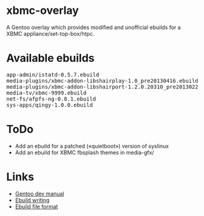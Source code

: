 xbmc-overlay
============
A Gentoo overlay which provides modified and unofficial ebuilds
for a XBMC appliance/set-top-box/htpc.

Available ebuilds
=================

<pre>
app-admin/istatd-0.5.7.ebuild
media-plugins/xbmc-addon-libshairplay-1.0_pre20130416.ebuild
media-plugins/xbmc-addon-libshairport-1.2.0.20310_pre20130221.ebuild
media-tv/xbmc-9999.ebuild
net-fs/afpfs-ng-0.8.1.ebuild
sys-apps/qingy-1.0.0.ebuild
</pre>

ToDo
====
- Add an ebuild for a patched («quietboot») version of syslinux
- Add an ebuild for XBMC fbsplash themes in media-gfx/

Links
=====
- [Gentoo dev manual][0]
- [Ebuild writing][1]
- [Ebuild file format][2]

[0]:http://devmanual.gentoo.org/
[1]:http://devmanual.gentoo.org/ebuild-writing/
[2]:http://devmanual.gentoo.org/ebuild-writing/file-format/
